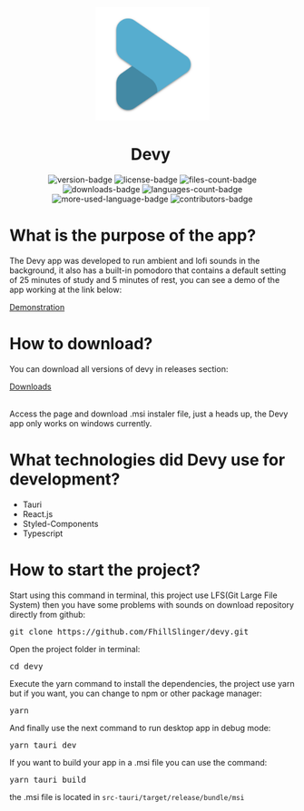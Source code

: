 <div align="center">
  <img width="200px" src="/public/favicons/android-chrome-512x512.png" alt="app-logo"/>
  <h1>Devy&nbsp;</h1>
</div>

<div align="center">
  <img src="https://img.shields.io/github/package-json/v/FhillSlinger/devy" alt="version-badge"/>
  <img src="https://img.shields.io/github/license/FhillSlinger/devy" alt="license-badge"/>
  <img src="https://img.shields.io/github/directory-file-count/FhillSlinger/devy" alt="files-count-badge"/>
  <img src="https://img.shields.io/github/downloads/FhillSlinger/devy/total" alt="downloads-badge"/>
  <img src="https://img.shields.io/github/languages/count/FhillSlinger/devy" alt="languages-count-badge"/>
  <img src="https://img.shields.io/github/languages/top/FhillSlinger/devy" alt="more-used-language-badge"/>
  <img src="https://img.shields.io/github/contributors/FhillSlinger/devy" alt="contributors-badge"/>
</div>

<div>
  <h1>What is the purpose of the app?</h1>
  <p>The Devy app was developed to run ambient and lofi sounds in the background, it also has a built-in pomodoro that contains a default setting of 25 minutes of study and 5 minutes of rest, you can see a demo of the app working at the link below:</p>
  <a href="https://www.dropbox.com/s/oyopzni2uolhbqx/20230107_091556.mp4?dl=0">Demonstration</a>
</div>

<div>
  <h1>How to download?</h1>
  <p>You can download all versions of devy in releases section:</p>
  <a href="https://github.com/FhillSlinger/devy/releases">Downloads</a>
  <br />
  <br />
  <p>Access the page and download .msi instaler file, just a heads up, the Devy app only works on windows currently.</p>
</div>

<div>
  <h1>What technologies did Devy use for development?</h1>
  <ul>
    <li>Tauri</li>
    <li>React.js</li>
    <li>Styled-Components</li>
    <li>Typescript</li>
  </ul>
</div>

<div>
  <h1>How to start the project?</h1>
  <p>Start using this command in terminal, this project use LFS(Git Large File System) then you have some problems with sounds on download repository directly from github:</p>
  <pre>git clone https://github.com/FhillSlinger/devy.git</pre>
  <p>Open the project folder in terminal:</p>
  <pre>cd devy</pre>
  <p>Execute the yarn command to install the dependencies, the project use yarn but if you want, you can change to npm or other package manager:</p>
  <pre>yarn</pre>
  <p>And finally use the next command to run desktop app in debug mode:</p>
  <pre>yarn tauri dev</pre>

  <p>If you want to build your app in a .msi file you can use the command:</p>
  <pre>yarn tauri build</pre>
  <p>the .msi file is located in <code>src-tauri/target/release/bundle/msi</code> </p>
</div>
